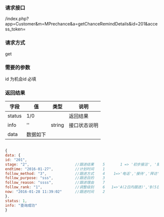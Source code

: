 ### **请求接口**
/index.php?app=Customer&m=MPrechance&a=getChanceRemindDetails&id=201&access_token=



### **请求方式**
get


### **需要的参数**
id                      为机会id     必填


### **返回结果**
|字段       |值             |类型    |说明           |
| --------- |--------      |--------|--------       |
|status     |1/0  ||返回结果         |
|info       | '' | string | 接口状态说明  |
|data|数据如下 | |   |

``` javascript

{
data: {
id: "201",
stage: "2",                     //跟进结果    5       1 => '初步接洽', '需求确定', '方案/报价', '谈判审核'
endtime: "2016-01-27",          //计划时间    1
follow_method: "3",             //跟进方式    4    1=>'电话','接待','拜访','短信','电子邮件','其他'
follow_purpose: "sss",          //跟进目的    3
follow_reason: "ssss",          //跟进理由    7
follow_rank: "1",               //调整级别    6   1=>'A(2日内跟进)','B(5日内跟进)','C(7日内跟进)','D(10日内跟进)','E(15日内跟进)'
now: "2016-01-28 11:39:02"      //跟进时间    2 
},
status: 1,
info: "查询成功"
}

